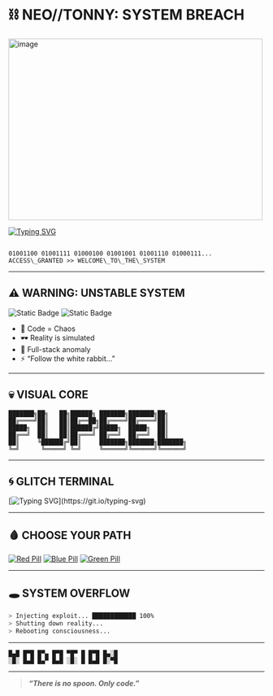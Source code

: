 # ⛓️ NEO//TONNY: SYSTEM BREACH

<img width="500" height="357" alt="image" src="https://i.makeagif.com/media/8-12-2023/IiVVw_.gif" />

[![Typing SVG](https://readme-typing-svg.herokuapp.com?font=Share+Tech+Mono&size=30&pause=1000&color=00FF00&width=700&lines=%E2%9B%93+NEO//TONNY:+SYSTEM+BREACH+%E2%9B%93)](https://git.io/typing-svg)

```

01001100 01001111 01000100 01001001 01001110 01000111...
ACCESS\_GRANTED >> WELCOME\_TO\_THE\_SYSTEM

````

---

## ⚠️ WARNING: UNSTABLE SYSTEM

![Static Badge](https://img.shields.io/badge/⚠️-SYSTEM_OVERLOAD-critical?style=for-the-badge&logo=matrix)
![Static Badge](https://img.shields.io/badge/⚡-REALITY_GLITCH-red?style=for-the-badge&logo=hackaday)

- 🧨 Code = Chaos  
- 🕶️ Reality is simulated  
- 🦾 Full-stack anomaly  
- ⚡ “Follow the white rabbit...”  

---

## 💀 VISUAL CORE

```ansi
███████╗██╗   ██╗██████╗ ███████╗███████╗██╗
██╔════╝██║   ██║██╔══██╗██╔════╝██╔════╝██║
█████╗  ██║   ██║██████╔╝█████╗  █████╗  ██║
██╔══╝  ██║   ██║██╔═══╝ ██╔══╝  ██╔══╝  ██║
██║     ╚██████╔╝██║     ███████╗███████╗███████╗
╚═╝      ╚═════╝ ╚═╝     ╚══════╝╚══════╝╚══════╝
````

---

## 🌀 GLITCH TERMINAL

[![Typing SVG](https://readme-typing-svg.herokuapp.com?font=Fira+Code\&pause=1000\&color=00FF00\&multiline=true\&random=false\&width=500\&lines=>Wake+up%2C+Neo.;>The+Matrix+has+you...;>System+override+initiated...)](https://git.io/typing-svg)

---

## 🩸 CHOOSE YOUR PATH

[![Red Pill](https://img.shields.io/badge/RED_PILL-%E2%9A%A0-critical?style=for-the-badge\&logo=hackaday)](https://www.youtube.com/watch?v=AIPMjsKf6tY)
[![Blue Pill](https://img.shields.io/badge/BLUE_PILL-%F0%9F%92%AB-informational?style=for-the-badge\&logo=matrix)](https://www.youtube.com/watch?v=8On78J3vLr4)
[![Green Pill](https://img.shields.io/badge/GREEN_PILL-%E2%9C%94-success?style=for-the-badge\&logo=github)](https://github.com/diogojp202)

---

## 🕳️ SYSTEM OVERFLOW

```bash
> Injecting exploit... ████████████ 100%
> Shutting down reality...
> Rebooting consciousness...
```

---

```ansi
█▄█ █▀█ █▀▄ █▀█ ▀█▀ █ █▀█ █▄░█
░█░ █▄█ █▄▀ █▄█ ░█░ █ █▄█ █░▀█
```

---

> ***“There is no spoon. Only code.”***

```
